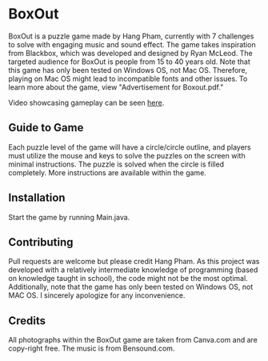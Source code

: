 # BoxOut 

BoxOut is a puzzle game made by Hang Pham, currently with 7 challenges to solve with engaging music and sound effect. The game takes inspiration from Blackbox, which was developed and designed by Ryan McLeod. The targeted audience for BoxOut is people from 15 to 40 years old. Note that this game has only been tested on Windows OS, not Mac OS. Therefore, playing on Mac OS might lead to incompatible fonts and other issues. To learn more about the game, view "Advertisement for Boxout.pdf."

Video showcasing gameplay can be seen [here](https://drive.google.com/file/d/1f-yhRFOXTXFTVRt-dCtfB1EWzr1O3gTk/view?usp=share_link).

## Guide to Game
Each puzzle level of the game will have a circle/circle outline, and players must utilize the mouse and keys to solve the puzzles on the screen with minimal instructions. The puzzle is solved when the circle is filled completely. More instructions are available within the game. 

## Installation
Start the game by running Main.java. 


## Contributing
Pull requests are welcome but please credit Hang Pham. As this project was developed with a relatively intermediate knowledge of programming (based on knowledge taught in school), the code might not be the most optimal. Additionally, note that the game has only been tested on Windows OS, not MAC OS. I sincerely apologize for any inconvenience. 

## Credits 
All photographs within the BoxOut game are taken from Canva.com and are copy-right free. The music is from Bensound.com. 
